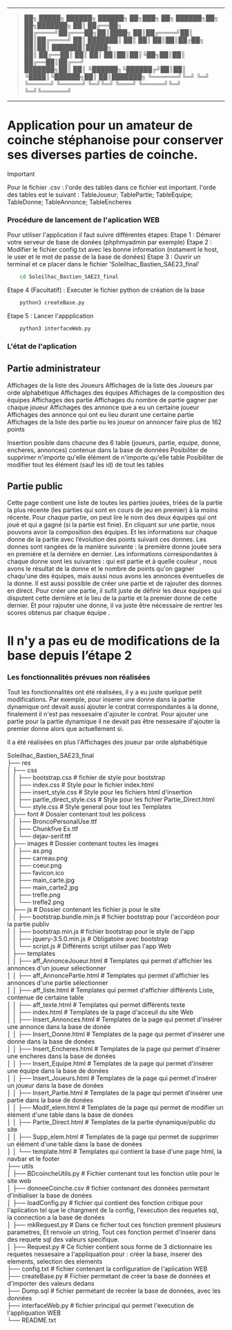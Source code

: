 ____________________________________________________________________________

> ██╗      █████╗      ██████╗ ██████╗ ██╗███╗   ██╗ ██████╗██╗  ██╗███████╗
> ██║     ██╔══██╗    ██╔════╝██╔═══██╗██║████╗  ██║██╔════╝██║  ██║██╔════╝
> ██║     ███████║    ██║     ██║   ██║██║██╔██╗ ██║██║     ███████║█████╗  
> ██║     ██╔══██║    ██║     ██║   ██║██║██║╚██╗██║██║     ██╔══██║██╔══╝  
> ███████╗██║  ██║    ╚██████╗╚██████╔╝██║██║ ╚████║╚██████╗██║  ██║███████╗
> ╚══════╝╚═╝  ╚═╝     ╚═════╝ ╚═════╝ ╚═╝╚═╝  ╚═══╝ ╚═════╝╚═╝  ╚═╝╚══════╝
____________________________________________________________________________


# Application pour un amateur de coinche stéphanoise pour conserver ses diverses parties de coinche.

> [!IMPORTANT]
> Pour le fichier .csv :
>   l'orde des tables dans ce fichier est important.
>   l'orde des tables est le suivant : 
>   TableJoueur; TablePartie; TableEquipe; TableDonne; TableAnnonce; TableEncheres


### Procédure de lancement de l'aplication WEB

Pour utiliser l'application il faut suivre différentes étapes:
Etape 1 : Démarer votre serveur de base de donées (phphmyadmin par exemple)
Etape 2 : Modifier le fichier config.txt avec les bonne information (notament le host, le user et le mot de passe de la base de donées)
Etape 3 : Ouvrir un terminal et ce placer dans le fichier 'Soleilhac_Bastien_SAE23_final'
```bash
    cd Soleilhac_Bastien_SAE23_final
```
Etape 4 (Facultatif) : Executer le fichier python de création de la base 
```bash
    python3 createBase.py
``` 
Etape 5 : Lancer l'appplication 
```bash
    python3 interfaceWeb.py
```

### L'état de l'aplication
## Partie administrateur 

Affichages de la liste des Joueurs
Affichages de la liste des Joueurs par orde alphabétique
Affichages des équipes
Affichages de la composition des équipes
Affichages des partie
Affichages du nombre de partie gagner par chaque joueur
Affichages des annonce que a eu un certaine joueur
Affichages des annonce qui ont eu lieu durant une certaine partie
Affichages de la liste des partie ou les joueur on annoncer faire plus de 162 points

Insertion posible dans chacune des 6 table (joueurs, partie, equipe, donne, encheres, annonces) contenue dans la base de données
Posibiliter de supprimer n'importe qu'elle élément de n'importe qu'elle table
Posibiliter de modifier tout les élément (sauf les id) de tout les tables

## Partie public

Cette page contient une liste de toutes les parties jouées, triées de la 
partie la plus récente (les parties qui sont en cours de jeu en premier) à la moins 
récente. Pour chaque partie, on peut lire le nom des deux équipes qui ont joué 
et qui a gagné (si la partie est finie). En cliquant sur une partie, nous pouvons 
avoir la composition des équipes. Et les informations sur chaque donne de la 
partie avec l’évolution des points suivant ces donnes. Les donnes sont rangées 
de la manière suivante : la première donne jouée sera en première et la dernière 
en dernier. Les informations correspondantes à chaque donne sont les 
suivantes : qui est partie et à quelle couleur , nous avons le résultat de la donne 
et le nombre de points qu'on gagner chaqu'une des équipes, 
mais aussi nous avons les annonces éventuelles de la donne. Il est aussi 
possible de créer une partie et de rajouter des donnes en direct. 
Pour créer une partie, il sufit juste de définir les deux équipes qui disputent
cette dernière et le lieu de la partie et la premier donne de cette dernier. Et
pour rajouter une donne, il va juste être nécessaire de rentrer les scores obtenus 
par chaque équipe .


# Il n'y a pas eu de modifications de la base depuis l’étape 2

### Les fonctionnalités prévues non réalisées
Tout les fonctionnalités ont été réalisées, il y a eu juste quelque petit 
modifications. Par exemple, pour inserer une donne dans la partie dynamique 
ont devait aussi ajouter le contrat correspondantes à la donne, finalement il
n'est pas nessesaire d'ajouter le contrat. Pour ajouter une partie pour la partie
dynamique il ne devait pas être nessesaire d'ajouter la premier donne alors que 
actuellement si. 

Il a été réalisées en plus l'Affichages des joueur par orde alphabétique

Soleilhac_Bastien_SAE23_final  
├── res  
│   ├── css  
│   │   ├── bootstrap.css                   # fichier de style pour bootstrap        
│   │   ├── index.css                       # Style pour le fichier index.html  
│   │   ├── insert_style.css                # Style pour les fichiers html d'insertion  
│   │   ├── partie_direct_style.css         # Style pour les fichier Partie_Direct.html  
│   │   └── style.css                       # Style general pour tout les Templates  
│   ├── font                                # Dossier contenant tout les policess  
│   │   ├── BroncoPersonalUse.ttf  
│   │   ├── Chunkfive Ex.ttf  
│   │   └── dejav-serif.ttf  
│   ├── images                              # Dossier contenant toutes les images  
│   │   ├── as.png  
│   │   ├── carreau.png       
│   │   ├── coeur.png  
│   │   ├── favicon.ico  
│   │   ├── main_carte.jpg  
│   │   ├── main_carte2.jpg  
│   │   ├── trefle.png  
│   │   └── trefle2.png  
│   ├── js                                  # Dossier contenant les fichier js pour le site  
│   │   ├── bootstrap.bundle.min.js         # fichier bootstrap pour l'accordéon pour la partie publiv  
│   │   ├── bootstrap.min.js                # fichier bootstrap pour le style de l'app  
│   │   ├── jquery-3.5.0.min.js             # Obligatoire avec bootstrap  
│   │   └── script.js                       # Différents script utiilser pas l'app Web  
│   ├── templates  
│   │   ├── aff_AnnonceJoueur.html          # Templates qui permet d'affichier les annonces d'un joueur sélectionner   
│   │   ├── aff_AnnoncePartie.html          # Templates qui permet d'affichier les annonces d'une partie sélectionner  
│   │   ├── aff_liste.html                  # Templates qui permet d'affichier différents Liste, contenue de certaine table  
│   │   ├── aff_texte.html                  # Templates qui permet différents texte  
│   │   ├── index.html                      # Templates de la page d'acceuil du site Web  
│   │   ├── Insert_Annonces.html            # Templates de la page qui permet d'insérer une annonce dans la base de donée  
│   │   ├── Insert_Donne.html               # Templates de la page qui permet d'insérer une donne dans la base de donées  
│   │   ├── Insert_Encheres.html            # Templates de la page qui permet d'insérer une encheres dans la base de donées  
│   │   ├── Insert_Equipe.html              # Templates de la page qui permet d'insérer une équipe dans la base de donées  
│   │   ├── Insert_Joueurs.html             # Templates de la page qui permet d'insérer un joueur dans la base de donées  
│   │   ├── Insert_Partie.html              # Templates de la page qui permet d'insérer une partie dans la base de donées  
│   │   ├── Modif_elem.html                 # Templates de la page qui permet de modifier un élément d'une table dans la base de donées  
│   │   ├── Partie_Direct.html              # Templates de la partie dynamique/public du site  
│   │   ├── Supp_elem.html                  # Templates de la page qui permet de supprimer un élément d'une table dans la base de donées  
│   │   └── template.html                   # Templates qui contient la base d'une page html, la navbar et le footer  
├── utils  
│   ├── BDcoincheUtils.py                   # Fichier contenant tout les fonction utile pour le site web  
│   ├── donneeCoinche.csv                   # fichier contenant des données permetant d'initialiser la base de donées   
│   ├── loadConfig.py                       # fichier qui contient des fonction critique pour l'aplication tel que le chargment de la config, l'execution des requetes  sql, la connection a la base de donées  
│   ├── mkRequest.py                        # Dans ce ficher tout ces fonction prennent plusieurs parametres, Et renvoie un string, Tout ces fonction permet d'inserer dans des requete sql des valeurs specifique.  
│   ├── Request.py                          # Ce fichier contient sous forme de 3  dictionnaire  les requetes nessesaire a l'appliquation pour : créer la base, inserer des elements, selection des elements  
├── config.txt                              # fichier contenant la configuration de l'aplication WEB  
├── createBase.py                           # Fichier permetant de créer la base de données et d'importer des valeurs dedans   
├── Dump.sql                                # fichier permetant de recréer la base de données, avec les données  
├── interfaceWeb.py                         # fichier principal qui permet l'execution de l'appliquation WEB  
└── README.txt
